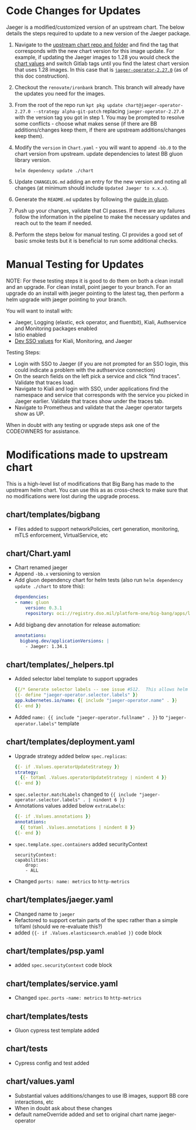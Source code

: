 # Code Changes for Updates

Jaeger is a modified/customized version of an upstream chart. The below details the steps required to update to a new version of the Jaeger package.

1. Navigate to the [upstream chart repo and folder](https://github.com/jaegertracing/helm-charts/tree/main/charts/jaeger-operator) and find the tag that corresponds with the new chart version for this image update. For example, if updating the Jaeger images to 1.28 you would check the [chart values](https://github.com/jaegertracing/helm-charts/blob/main/charts/jaeger-operator/values.yaml#L7) and switch Gitlab tags until you find the latest chart version that uses 1.28 images. In this case that is [`jaeger-operator-2.27.0`](https://github.com/jaegertracing/helm-charts/blob/jaeger-operator-2.27.0/charts/jaeger-operator/values.yaml#L7) (as of this doc construction).

1. Checkout the `renovate/ironbank` branch. This branch will already have the updates you need for the images.

1. From the root of the repo run `kpt pkg update chart@jaeger-operator-2.27.0 --strategy alpha-git-patch` replacing `jaeger-operator-2.27.0` with the version tag you got in step 1. You may be prompted to resolve some conflicts - choose what makes sense (if there are BB additions/changes keep them, if there are upstream additions/changes keep them).

1. Modify the `version` in `Chart.yaml` - you will want to append `-bb.0` to the chart version from upstream. update dependencies to latest BB gluon library version.
    ```
    helm dependency update ./chart
    ```

1. Update `CHANGELOG.md` adding an entry for the new version and noting all changes (at minimum should include `Updated Jaeger to x.x.x`).

1. Generate the `README.md` updates by following the [guide in gluon](https://repo1.dso.mil/platform-one/big-bang/apps/library-charts/gluon/-/blob/master/docs/bb-package-readme.md).

1. Push up your changes, validate that CI passes. If there are any failures follow the information in the pipeline to make the necessary updates and reach out to the team if needed.

1. Perform the steps below for manual testing. CI provides a good set of basic smoke tests but it is beneficial to run some additional checks.

# Manual Testing for Updates

NOTE: For these testing steps it is good to do them on both a clean install and an upgrade. For clean install, point jaeger to your branch. For an upgrade do an install with jaeger pointing to the latest tag, then perform a helm upgrade with jaeger pointing to your branch.

You will want to install with:
- Jaeger, Logging (elastic, eck operator, and fluentbit), Kiali, Authservice and Monitoring packages enabled
- Istio enabled
- [Dev SSO values](https://repo1.dso.mil/big-bang/bigbang/-/blob/master/docs/assets/configs/example/dev-sso-values.yaml) for Kiali, Monitoring, and Jaeger

Testing Steps:
- Login with SSO to Jaeger (if you are not prompted for an SSO login, this could indicate a problem with the authservice connection)
- On the search fields on the left pick a service and click "find traces". Validate that traces load.
- Navigate to Kiali and login with SSO, under applications find the namespace and service that corresponds with the service you picked in Jaeger earlier. Validate that traces show under the traces tab.
- Navigate to Prometheus and validate that the Jaeger operator targets show as UP.

When in doubt with any testing or upgrade steps ask one of the CODEOWNERS for assistance.

# Modifications made to upstream chart

This is a high-level list of modifications that Big Bang has made to the upstream helm chart. You can use this as as cross-check to make sure that no modifications were lost during the upgrade process.

## chart/templates/bigbang

- Files added to support networkPolicies, cert generation, monitoring, mTLS enforcement, VirtualService, etc

## chart/Chart.yaml

- Chart renamed jaeger
- Append `-bb.x` versioning to version
- Add gluon dependency chart for helm tests (also run `helm dependency update ./chart` to store this):
    ```yaml
    dependencies:
    - name: gluon
        version: 0.3.1
        repository: oci://registry.dso.mil/platform-one/big-bang/apps/library-charts/gluon
    ```
- Add bigbang dev annotation for release automation:
    ```yaml
    annotations:
      bigbang.dev/applicationVersions: |
        - Jaeger: 1.34.1
    ```

## chart/templates/_helpers.tpl

- Added selector label template to support upgrades
    ```yaml
    {{/* Generate selector labels -- see issue #512.  This allows helm upgrades to happen */}}
    {{- define "jaeger-operator.selector.labels" }}
    app.kubernetes.io/name: {{ include "jaeger-operator.name" . }}
    {{- end }}
    ```
- Added `name: {{ include "jaeger-operator.fullname" . }}` to `"jaeger-operator.labels"` template

## chart/templates/deployment.yaml

- Upgrade strategy added below `spec.replicas`:
    ```yaml
    {{- if .Values.operatorUpdateStrategy }}
    strategy:
      {{- toYaml .Values.operatorUpdateStrategy | nindent 4 }}
    {{- end }}
    ```
- `spec.selector.matchLabels` changed to `{{ include "jaeger-operator.selector.labels" . | nindent 6 }}`
- Annotations values added below `extraLabels`:
    ```yaml
    {{- if .Values.annotations }}
    annotations:
      {{ toYaml .Values.annotations | nindent 8 }}
    {{- end }}
    ```
- `spec.template.spec.containers` added securityContext
    ```
    securityContext:
    capabilities:
        drop:
        - ALL
    ```
- Changed `ports: name: metrics` to `http-metrics`

## chart/templates/jaeger.yaml

- Changed name to `jaeger`
- Refactored to support certain parts of the spec rather than a simple toYaml (should we re-evaluate this?)
- added `{{- if .Values.elasticsearch.enabled }}` code block

## chart/templates/psp.yaml

- added `spec.securityContext` code block

## chart/templates/service.yaml

- Changed `spec.ports` `-name: metrics` to `http-metrics`

## chart/templates/tests

- Gluon cypress test template added

## chart/tests

- Cypress config and test added

## chart/values.yaml

- Substantial values additions/changes to use IB images, support BB core interactions, etc
- When in doubt ask about these changes
- default nameOverride added and set to original chart name jaeger-operator
